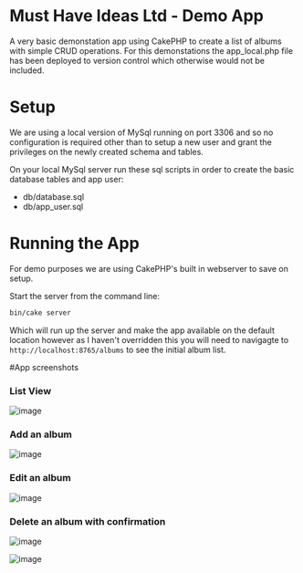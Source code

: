 # Must Have Ideas Ltd - Demo App

A very basic demonstation app using CakePHP to create a list of albums with simple CRUD operations.  For this demonstations the app_local.php file has been deployed to version control which otherwise would not be included.

# Setup
We are using a local version of MySql running on port 3306 and so no configuration is required other than to setup a new user and grant the privileges on the newly created schema and tables.

On your local MySql server run these sql scripts in order to create the basic database tables and app user:
- db/database.sql
- db/app_user.sql

# Running the App
For demo purposes we are using CakePHP's built in webserver to save on setup.  

Start the server from the command line:

```bash
bin/cake server
```

Which will run up the server and make the app available on the default location however as I haven't overridden this you will need to navigagte to
`http://localhost:8765/albums` to see the initial album list.

#App screenshots

### List View
![image](https://github.com/spydersweb/spydersweb-test-mhil/assets/52936208/bc9b66a6-6831-43db-9a85-5c61b3e4daae)

### Add an album
![image](https://github.com/spydersweb/spydersweb-test-mhil/assets/52936208/8e9a3816-43ed-416b-97a6-f47f7ac5524b)

### Edit an album
![image](https://github.com/spydersweb/spydersweb-test-mhil/assets/52936208/5d5f6fe4-9be6-4f3f-877a-6d6e22b7cb64)

### Delete an album with confirmation
![image](https://github.com/spydersweb/spydersweb-test-mhil/assets/52936208/bc4ac29d-3026-4323-9f6c-cd5283ca6e86)

![image](https://github.com/spydersweb/spydersweb-test-mhil/assets/52936208/c3d735bb-9f8f-4633-9615-de3b9f9b94d8)


